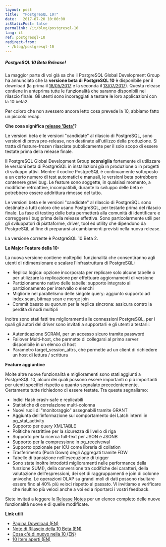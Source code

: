 ```yaml
---
layout: post
title:  "PostgreSQL 10!"
date:   2017-07-20 10:00:00
isStaticPost: false
permalink: /it/blog/postgresql-10
lang: it
ref: postgresql-10
redirect-from:
 - /blog/postgresql-10
---
```


<h5>PostgreSQL 10 Beta Release!</h5>

La maggior parte di voi già sa che il PostgreSQL Global Development Group ha annunciato che la **versione beta di
PostgreSQL 10** è disponibile per il download (la prima il [18/05/2017](https://www.postgresql.org/about/news/1749/) 
e la seconda il [13/07/2017](https://www.postgresql.org/about/news/1763/)). Questa release
contiene in anteprima tutte le funzionalità che saranno disponibili nel rilascio finale.
Gli utenti sono incoraggiati a testare le loro applicazioni con la 10 beta2.

Per coloro che non avessero ancora letto cosa prevede la 10, abbiamo fatto un piccolo recap.

**Che cosa significa [release 'Beta'](https://www.postgresql.org/developer/beta/)?**

Le versioni beta e le versioni "candidate" al rilascio di PostgreSQL, sono versioni di prova pre-release, 
non destinate all'utilizzo della produzione.
Si tratta di feature-frozen rilasciate pubblicamente per il solo scopo di essere testate prima della release finale.

Il PostgreSQL Global Development Group **sconsiglia** fortemente di utilizzare le versioni beta di PostgreSQL in 
installazioni già in produzione o in progetti di sviluppo attivi. 
Mentre il codice PostgreSQL è continuamente sottoposto a un certo numero di test automatici e manuali, le versioni 
beta potrebbero contenere gravi bug. Le feature sono soggette, in qualsiasi momento, a modifiche retroattive, incompatibili, 
durante lo sviluppo delle beta e potrebbero essere addirittura rimosse del tutto.

Le versioni beta e le versioni "candidate" al rilascio di PostgreSQL sono destinate a tutti coloro che usano PostgreSQL, 
per testarle prima del rilascio finale.
La fase di testing delle beta permetterà alla comunità di identificare e correggere i bug prima della release effettiva.
Sono particolarmente utili per gli sviluppatori di piattaforme, driver, tool ed utility che dipendono da PostgreSQL al fine 
di prepararsi ai cambiamenti previsti nella nuova release.

La versione corrente è PostgreSQL 10 Beta 2.

**Le Major Feature della 10:**

La nuova versione contiene molteplici funzionalità che consentiranno agli utenti di ridimensionare e scalare 
l'infrastruttura di PostgreSQL:

* Replica logica: opzione incorporata per replicare solo alcune tabelle o per utilizzare la replicazione per effettuare aggiornamenti di versione
* Partizionamento nativo delle tabelle: supporto integrato al partizionamento per intervallo o elenchi
* Migliorie nel parallelismo delle singole query: aggiunto supporto ad index scan, bitmap scan e merge join
* Commit basato su quorum per la replica sincrona: assicura contro la perdita di nodi multipli

Inoltre sono stati fatti tre miglioramenti alle connessioni PostgreSQL, 
per i quali gli autori del driver sono invitati a supportarli e gli utenti a testarli:

* Autenticazione SCRAM, per un accesso sicuro tramite password
* Failover Multi-host, che permette di collegarsi al primo server disponibile in un elenco di host
* Parametro target_session_attrs, che permette ad un client di richiedere un host di lettura / scrittura

**Feature aggiuntive**

Molte altre nuove funzionalità e miglioramenti sono stati aggiunti a PostgreSQL 10, alcuni dei quali possono 
essere importanti o più importanti per utenti specifici rispetto a quanto segnalato precedentemente. 
Certamente tutte richiedono di essere testate. Tra queste segnaliamo:

* Indici Hash crash-safe e replicabili
* Statistiche di correlazione multi-colonna
* Nuovi ruoli di "monitoraggio" assegnabili tramite GRANT
* Aggiunta dell'informazione sul comportamento dei Latch interni in pg_stat_activity
* Supporto per query XMLTABLE
* Politiche restrittive per la sicurezza di livello di riga
* Supporto per la ricerca full-text per JSON e JSONB
* Supporto per la compressione in pg_receivewal
* Supporto opzionale per ICU come libreria di collation
* Trasferimento (Push Down) degli Aggregati tramite FDW
* Tabelle di transizione nell'esecuzione di trigger
* Sono state inoltre introdotti miglioramenti nelle performance della funzione SUM(), della conversione tra codifiche 
dei caratteri, della valutazione dell'espressioni, dei set di raggruppamenti e join di colonne univoche. Le operazioni
OLAP su grandi moli di dati possono risultare essere fino al 40% più veloci rispetto al passato. Vi invitiamo a
verificare che risultino più veloci anche a voi ed a riportarci i vostri feedback.

Siete invitati a leggere le [Release Notes](https://www.postgresql.org/docs/devel/static/release-10.html) 
per un elenco completo delle nuove funzionalità nuove e di quelle modificate.

**Link utili**

* [Pagina Download (EN)](https://www.postgresql.org/download/)
* [Note di Rilascio della 10 Beta (EN)](https://www.postgresql.org/docs/devel/static/release-10.html)
* [Cosa c'è di nuovo nella 10 (EN)](https://wiki.postgresql.org/wiki/New_in_postgres_10)
* [10 Item aperti (EN)](https://wiki.postgresql.org/wiki/PostgreSQL_10_Open_Items)
